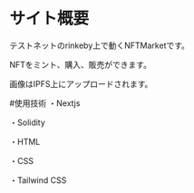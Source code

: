 # サイト概要

テストネットのrinkeby上で動くNFTMarketです。

NFTをミント、購入、販売ができます。

画像はIPFS上にアップロードされます。


#使用技術
・Nextjs

・Solidity

・HTML

・CSS

・Tailwind CSS
